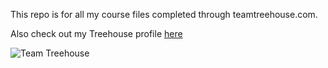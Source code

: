 This repo is for all my course files completed through teamtreehouse.com.

Also check out my Treehouse profile [here](https://teamtreehouse.com/nicolemoore)

![Team Treehouse](http://img.photobucket.com/albums/v204/Angelfirenze/Team%20Treehouse/treehouse-ftr_zpsohycrwjt.jpg)

